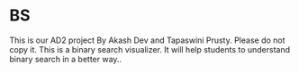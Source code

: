 # BS
This is our AD2 project By Akash Dev and Tapaswini Prusty.
Please do not copy it. 
This is a binary search visualizer. It will help students to understand binary search in a better way..

